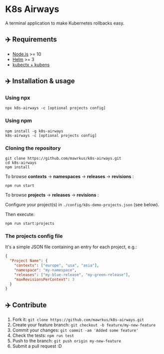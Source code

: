 # K8s Airways

A terminal application to make Kubernetes rollbacks easy.

## ✈️  Requirements

- [Node.js](https://nodejs.org/) >= 10
- [Helm](https://helm.sh/) >= 3
- [kubectx + kubens](https://github.com/ahmetb/kubectx)

## ✈️  Installation & usage

### Using npx

```shell
npx k8s-airways -c [optional projects config]
```

### Using npm

```shell
npm install -g k8s-airways
k8s-airways -c [optional projects config]
```

### Cloning the repository

```shell
git clone https://github.com/mawrkus/k8s-airways.git
cd k8s-airways
npm install
```

To browse **contexts** -> **namespaces** -> **releases** -> **revisions** :

```shell
npm run start
```

To browse **projects** -> **releases** -> **revisions** :

Configure your project(s) in `./config/k8s-demo-projects.json` (see below).

Then execute:

```shell
npm run start:projects
```

### The projects config file

It's a simple JSON file containing an entry for each project, e.g.:

```json
{
  "Project Name": {
    "contexts": ["europe", "usa", "asia"],
    "namespace": "my-namespace",
    "releases": ["my-blue-release", "my-green-release"],
    "maxRevisionsPerContext": 3
  }
}
```

## ✈️  Contribute

1. Fork it: `git clone https://github.com/mawrkus/k8s-airways.git`
2. Create your feature branch: `git checkout -b feature/my-new-feature`
3. Commit your changes: `git commit -am 'Added some feature'`
4. Check the tests: `npm run test`
5. Push to the branch: `git push origin my-new-feature`
6. Submit a pull request :D
